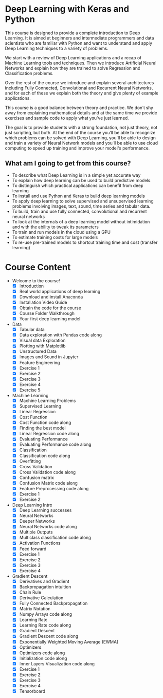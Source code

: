 # Deep Learning with Keras and Python

This course is designed to provide a complete introduction to Deep Learning. It is aimed at beginners and intermediate programmers and data scientists who are familiar with Python and want to understand and apply Deep Learning techniques to a variety of problems.

We start with a review of Deep Learning applications and a recap of Machine Learning tools and techniques. Then we introduce Artificial Neural Networks and explain how they are trained to solve Regression and Classification problems.

Over the rest of the course we introduce and explain several architectures including Fully Connected, Convolutional and Recurrent Neural Networks, and for each of these we explain both the theory and give plenty of example applications.

This course is a good balance between theory and practice. We don't shy away from explaining mathematical details and at the same time we provide exercises and sample code to apply what you've just learned.

The goal is to provide students with a strong foundation, not just theory, not just scripting, but both. At the end of the course you'll be able to recognize which problems can be solved with Deep Learning, you'll be able to design and train a variety of Neural Network models and you'll be able to use cloud computing to speed up training and improve your model's performance.

## What am I going to get from this course?

- To describe what Deep Learning is in a simple yet accurate way
- To explain how deep learning can be used to build predictive models
- To distinguish which practical applications can benefit from deep learning
- To install and use Python and Keras to build deep learning models
- To apply deep learning to solve supervised and unsupervised learning problems involving images, text, sound, time series and tabular data.
- To build, train and use fully connected, convolutional and recurrent neural networks
- To look at the internals of a deep learning model without intimidation and with the ability to tweak its parameters
- To train and run models in the cloud using a GPU
- To estimate training costs for large models
- To re-use pre-trained models to shortcut training time and cost (transfer learning)

# Course Content

- Welcome to the course!
  - [x] Introduction
  - [x] Real world applications of deep learning
  - [x] Download and install Anaconda
  - [x] Installation Video Guide
  - [x] Obtain the code for the course
  - [x] Course Folder Walkthrough
  - [x] Your first deep learning model

- Data
  - [x] Tabular data
  - [x] Data exploration with Pandas code along
  - [x] Visual data Exploration
  - [x] Plotting with Matplotlib
  - [x] Unstructured Data
  - [x] Images and Sound in Jupyter
  - [x] Feature Engineering
  - [x] Exercise 1
  - [x] Exercise 2
  - [x] Exercise 3
  - [x] Exercise 4
  - [x] Exercise 5
 
- Machine Learning
  - [x] Machine Learning Problems
  - [x] Supervised Learning
  - [x] Linear Regression
  - [x] Cost Function
  - [x] Cost Function code along
  - [x] Finding the best model
  - [x] Linear Regression code along
  - [x] Evaluating Performance
  - [x] Evaluating Performance code along
  - [x] Classification
  - [x] Classification code along
  - [x] Overfitting
  - [x] Cross Validation
  - [x] Cross Validation code along
  - [x] Confusion matrix
  - [x] Confusion Matrix code along
  - [x] Feature Preprocessing code along
  - [x] Exercise 1
  - [x] Exercise 2

- Deep Learning Intro
  - [x] Deep Learning successes
  - [x] Neural Networks
  - [x] Deeper Networks
  - [x] Neural Networks code along
  - [x] Multiple Outputs
  - [x] Multiclass classification code along
  - [x] Activation Functions
  - [x] Feed forward
  - [x] Exercise 1
  - [x] Exercise 2
  - [x] Exercise 3
  - [x] Exercise 4

- Gradient Descent
  - [x] Derivatives and Gradient
  - [x] Backpropagation intuition
  - [x] Chain Rule
  - [x] Derivative Calculation
  - [x] Fully Connected Backpropagation
  - [x] Matrix Notation
  - [x] Numpy Arrays code along
  - [x] Learning Rate
  - [x] Learning Rate code along
  - [x] Gradient Descent
  - [x] Gradient Descent code along
  - [x] Exponentially Weighted Moving Average (EWMA)
  - [x] Optimizers
  - [x] Optimizers code along
  - [x] Initialization code along
  - [x] Inner Layers Visualization code along
  - [x] Exercise 1
  - [x] Exercise 2
  - [x] Exercise 3
  - [x] Exercise 4
  - [x] Tensorboard
